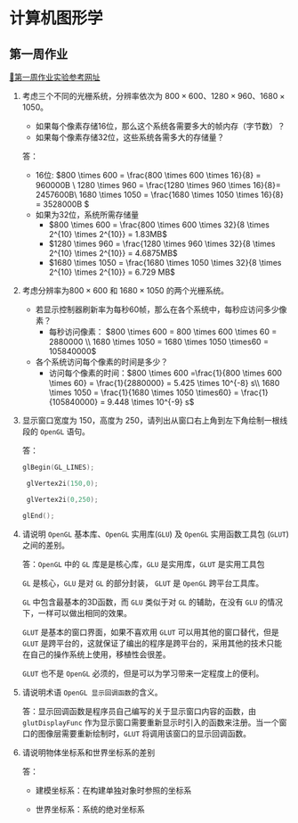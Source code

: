 # 计算机图形学

## 第一周作业

[🔗第一周作业实验参考网址](http://www.glprogramming.com/red/chapter01.html)

1. 考虑三个不同的光栅系统，分辨率依次为 $800 \times 600$、$1280 \times 960$、$1680 \times 1050$。

   - 如果每个像素存储16位，那么这个系统各需要多大的帧内存（字节数）？
   - 如果每个像素存储32位，这些系统各需多大的存储量？

   答：

   - 16位: $800 \times 600 = \frac{800 \times 600 \times 16}{8} =  960000B \\ 1280 \times 960 = \frac{1280 \times 960 \times 16}{8}= 2457600B\\ 1680 \times 1050 = \frac{1680 \times 1050 \times 16}{8} = 3528000B $ 
   - 如果为32位，系统所需存储量
     - $800 \times 600 = \frac{800 \times 600 \times 32}{8 \times 2^{10} \times 2^{10}} = 1.83MB$
     - $1280 \times 960 = \frac{1280 \times 960 \times 32}{8 \times 2^{10} \times 2^{10}} = 4.6875MB$
     - $1680 \times 1050 = \frac{1680 \times 1050 \times 32}{8 \times 2^{10} \times 2^{10}} = 6.729 MB$

2. 考虑分辨率为$800 \times 600$ 和 $1680 \times 1050$ 的两个光栅系统。

   - 若显示控制器刷新率为每秒60帧，那么在各个系统中，每秒应访问多少像素？
     - 每秒访问像素： $800 \times 600 =  800 \times 600 \times 60 = 2880000 \\ 1680 \times 1050 = 1680 \times 1050 \times60 = 105840000$
   - 各个系统访问每个像素的时间是多少？
     -  访问每个像素的时间：$800 \times 600 =\frac{1}{800 \times 600 \times 60} = \frac{1}{2880000} = 5.425 \times 10^{-8} s\\  1680 \times 1050 = \frac{1}{1680 \times 1050 \times60} = \frac{1}{105840000} = 9.448 \times 10^{-9} s$

3. 显示窗口宽度为 $150$，高度为 $250$，请列出从窗口右上角到左下角绘制一根线段的 `OpenGL` 语句。

   答：

   ```c++
   glBegin(GL_LINES);
   
   	glVertex2i(150,0);
   
   	glVertex2i(0,250);
   
   glEnd();
   
   ```

4. 请说明 `OpenGL` 基本库、`OpenGL` 实用库(`GLU`) 及 `OpenGL` 实用函数工具包 (`GLUT`) 之间的差别。

   答：`OpenGL` 中的 `GL` 库是是核心库，`GLU` 是实用库，`GLUT` 是实用工具包

   `GL` 是核心，`GLU` 是对 `GL` 的部分封装， `GLUT` 是 `OpenGL` 跨平台工具库。

   `GL` 中包含最基本的3D函数，而 `GLU` 类似于对 `GL` 的辅助，在没有 `GLU` 的情况下，一样可以做出相同的效果。

   `GLUT` 是基本的窗口界面，如果不喜欢用 `GLUT` 可以用其他的窗口替代，但是 `GLUT` 是跨平台的，这就保证了编出的程序是跨平台的，采用其他的技术只能在自己的操作系统上使用，移植性会很差。

   `GLUT` 也不是 `OpenGL` 必须的，但是可以为学习带来一定程度上的便利。

   

5. 请说明术语 `OpenGL 显示回调函数`的含义。

   答：显示回调函数是程序员自己编写的关于显示窗口内容的函数，由 `glutDisplayFunc` 作为显示窗口需要重新显示时引入的函数来注册。当一个窗口的图像层需要重新绘制时，`GLUT` 将调用该窗口的显示回调函数。

6. 请说明物体坐标系和世界坐标系的差别

   答：

   - 建模坐标系：在构建单独对象时参照的坐标系
   
   - 世界坐标系：系统的绝对坐标系

  